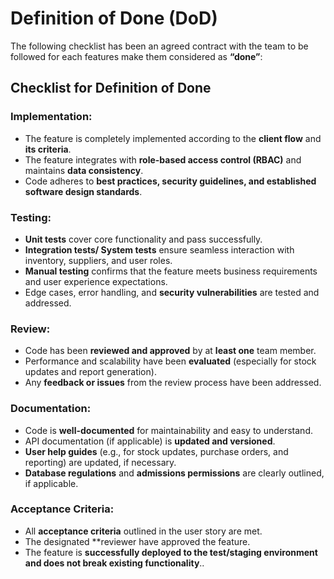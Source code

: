 
# **Definition of Done (DoD)**

The following checklist has been an agreed contract with the team to be followed for each features make them considered as **“done”**:

## **Checklist for Definition of Done**

### **Implementation:**

- The feature is completely implemented according to the **client flow** and **its criteria**.
- The feature integrates with **role-based access control (RBAC)** and maintains **data consistency**.
- Code adheres to **best practices, security guidelines, and established software design standards**.

### **Testing:**

- **Unit tests** cover core functionality and pass successfully.
- **Integration tests/ System tests** ensure seamless interaction with inventory, suppliers, and user roles.
- **Manual testing** confirms that the feature meets business requirements and user experience expectations.
- Edge cases, error handling, and **security vulnerabilities** are tested and addressed.

### **Review:**

- Code has been **reviewed and approved** by at **least one** team member.
- Performance and scalability have been **evaluated** (especially for stock updates and report generation).
- Any **feedback or issues** from the review process have been addressed.

### **Documentation:**

- Code is **well-documented** for maintainability and easy to understand.
- API documentation (if applicable) is **updated and versioned**.
- **User help guides** (e.g., for stock updates, purchase orders, and reporting) are updated, if necessary.
- **Database regulations** and **admissions permissions** are clearly outlined, if applicable.

### **Acceptance Criteria:**

- All **acceptance criteria** outlined in the user story are met.
- The designated **reviewer have approved the feature.
- The feature is **successfully deployed to the test/staging environment and does not break existing functionality**..

